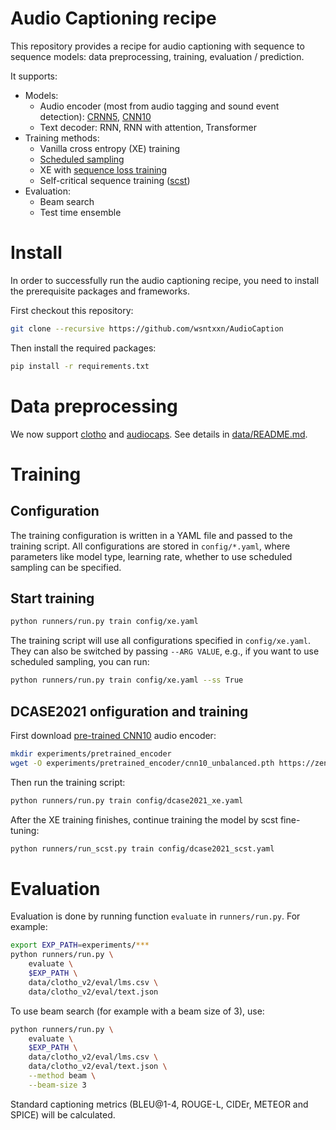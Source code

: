 # Audio Captioning recipe

This repository provides a recipe for audio captioning with sequence to sequence models: data preprocessing, training, evaluation / prediction.

It supports:
* Models:
  * Audio encoder (most from audio tagging and sound event detection): [CRNN5](https://arxiv.org/abs/2101.07687), [CNN10](https://arxiv.org/abs/1912.10211)
  * Text decoder: RNN, RNN with attention, Transformer
* Training methods:
  * Vanilla cross entropy (XE) training
  * [Scheduled sampling](https://arxiv.org/abs/1506.03099)
  * XE with [sequence loss training](http://arxiv.org/abs/1905.13448)
  * Self-critical sequence training ([scst](https://arxiv.org/abs/1612.00563))
* Evaluation:
  * Beam search
  * Test time ensemble

# Install

In order to successfully run the audio captioning recipe, you need to install the prerequisite packages and frameworks.

First checkout this repository:
```bash
git clone --recursive https://github.com/wsntxxn/AudioCaption
```
Then install the required packages:
```bash
pip install -r requirements.txt
```

# Data preprocessing

We now support [clotho](https://arxiv.org/abs/1910.09387) and [audiocaps](https://www.aclweb.org/anthology/N19-1011/). See details in [data/README.md](data/README.md).

# Training

## Configuration
The training configuration is written in a YAML file and passed to the training script.
All configurations are stored in `config/*.yaml`, where parameters like model type, learning rate, whether to use scheduled sampling can be specified.

## Start training
```bash
python runners/run.py train config/xe.yaml
```
The training script will use all configurations specified in `config/xe.yaml`.
They can also be switched by passing `--ARG VALUE`, e.g., if you want to use scheduled sampling, you can run:
```bash
python runners/run.py train config/xe.yaml --ss True
```

## DCASE2021 onfiguration and training
First download [pre-trained CNN10](https://zenodo.org/record/5090473/files/cnn10_unbalanced.pth) audio encoder:
```bash
mkdir experiments/pretrained_encoder
wget -O experiments/pretrained_encoder/cnn10_unbalanced.pth https://zenodo.org/record/5090473/files/cnn10_unbalanced.pth
```
Then run the training script:
```bash
python runners/run.py train config/dcase2021_xe.yaml
```
After the XE training finishes, continue training the model by scst fine-tuning:
```bash
python runners/run_scst.py train config/dcase2021_scst.yaml
```


# Evaluation

Evaluation is done by running function `evaluate` in `runners/run.py`. For example:
```bash
export EXP_PATH=experiments/***
python runners/run.py \
    evaluate \
    $EXP_PATH \
    data/clotho_v2/eval/lms.csv \
    data/clotho_v2/eval/text.json
```
To use beam search (for example with a beam size of 3), use:
```bash
python runners/run.py \
    evaluate \
    $EXP_PATH \
    data/clotho_v2/eval/lms.csv \
    data/clotho_v2/eval/text.json \
    --method beam \
    --beam-size 3
```

Standard captioning metrics (BLEU@1-4, ROUGE-L, CIDEr, METEOR and SPICE) will be calculated.



